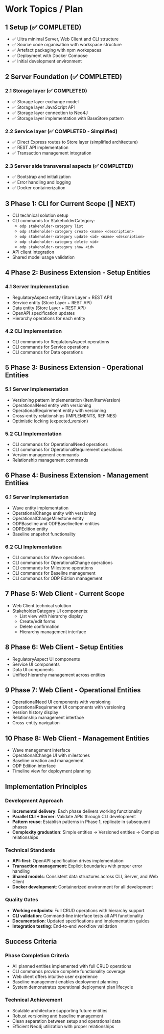 # Work Topics / Plan

## 1 Setup (✅ COMPLETED)
- ✅ Ultra minimal Server, Web Client and CLI structure
- ✅ Source code organisation with workspace structure
- ✅ Artefact packaging with npm workspaces
- ✅ Deployment with Docker Compose
- ✅ Initial development environment

## 2 Server Foundation (✅ COMPLETED)

### 2.1 Storage layer (✅ COMPLETED)
- ✅ Storage layer exchange model
- ✅ Storage layer JavaScript API
- ✅ Storage layer connection to Neo4J
- ✅ Storage layer implementation with BaseStore pattern

### 2.2 Service layer (✅ COMPLETED - Simplified)
- ✅ Direct Express routes to Store layer (simplified architecture)
- ✅ REST API implementation
- ✅ Transaction management integration

### 2.3 Server side transversal aspects (✅ COMPLETED)
- ✅ Bootstrap and initialization
- ✅ Error handling and logging
- ✅ Docker containerization

## 3 Phase 1: CLI for Current Scope (🎯 NEXT)
- CLI technical solution setup
- CLI commands for StakeholderCategory:
    - `odp stakeholder-category list`
    - `odp stakeholder-category create <name> <description>`
    - `odp stakeholder-category update <id> <name> <description>`
    - `odp stakeholder-category delete <id>`
    - `odp stakeholder-category show <id>`
- API client integration
- Shared model usage validation

## 4 Phase 2: Business Extension - Setup Entities
### 4.1 Server Implementation
- RegulatoryAspect entity (Store Layer + REST API)
- Service entity (Store Layer + REST API)
- Data entity (Store Layer + REST API)
- OpenAPI specification updates
- Hierarchy operations for each entity

### 4.2 CLI Implementation
- CLI commands for RegulatoryAspect operations
- CLI commands for Service operations
- CLI commands for Data operations

## 5 Phase 3: Business Extension - Operational Entities
### 5.1 Server Implementation
- Versioning pattern implementation (Item/ItemVersion)
- OperationalNeed entity with versioning
- OperationalRequirement entity with versioning
- Cross-entity relationships (IMPLEMENTS, REFINES)
- Optimistic locking (expected_version)

### 5.2 CLI Implementation
- CLI commands for OperationalNeed operations
- CLI commands for OperationalRequirement operations
- Version management commands
- Relationship management commands

## 6 Phase 4: Business Extension - Management Entities
### 6.1 Server Implementation
- Wave entity implementation
- OperationalChange entity with versioning
- OperationalChangeMilestone entity
- ODPBaseline and ODPBaselineItem entities
- ODPEdition entity
- Baseline snapshot functionality

### 6.2 CLI Implementation
- CLI commands for Wave operations
- CLI commands for OperationalChange operations
- CLI commands for Milestone operations
- CLI commands for Baseline management
- CLI commands for ODP Edition management

## 7 Phase 5: Web Client - Current Scope
- Web Client technical solution
- StakeholderCategory UI components:
    - List view with hierarchy display
    - Create/edit forms
    - Delete confirmation
    - Hierarchy management interface

## 8 Phase 6: Web Client - Setup Entities
- RegulatoryAspect UI components
- Service UI components
- Data UI components
- Unified hierarchy management across entities

## 9 Phase 7: Web Client - Operational Entities
- OperationalNeed UI components with versioning
- OperationalRequirement UI components with versioning
- Version history display
- Relationship management interface
- Cross-entity navigation

## 10 Phase 8: Web Client - Management Entities
- Wave management interface
- OperationalChange UI with milestones
- Baseline creation and management
- ODP Edition interface
- Timeline view for deployment planning

## Implementation Principles

### Development Approach
- **Incremental delivery**: Each phase delivers working functionality
- **Parallel CLI + Server**: Validate APIs through CLI development
- **Pattern reuse**: Establish patterns in Phase 1, replicate in subsequent phases
- **Complexity graduation**: Simple entities → Versioned entities → Complex relationships

### Technical Standards
- **API-first**: OpenAPI specification drives implementation
- **Transaction management**: Explicit boundaries with proper error handling
- **Shared models**: Consistent data structures across CLI, Server, and Web Client
- **Docker development**: Containerized environment for all development

### Quality Gates
- **Working endpoints**: Full CRUD operations with hierarchy support
- **CLI validation**: Command-line interface tests all API functionality
- **Documentation**: Updated specifications and implementation guides
- **Integration testing**: End-to-end workflow validation

## Success Criteria

### Phase Completion Criteria
- All planned entities implemented with full CRUD operations
- CLI commands provide complete functionality coverage
- Web client offers intuitive user experience
- Baseline management enables deployment planning
- System demonstrates operational deployment plan lifecycle

### Technical Achievement
- Scalable architecture supporting future entities
- Robust versioning and baseline management
- Clean separation between setup and operational data
- Efficient Neo4j utilization with proper relationships